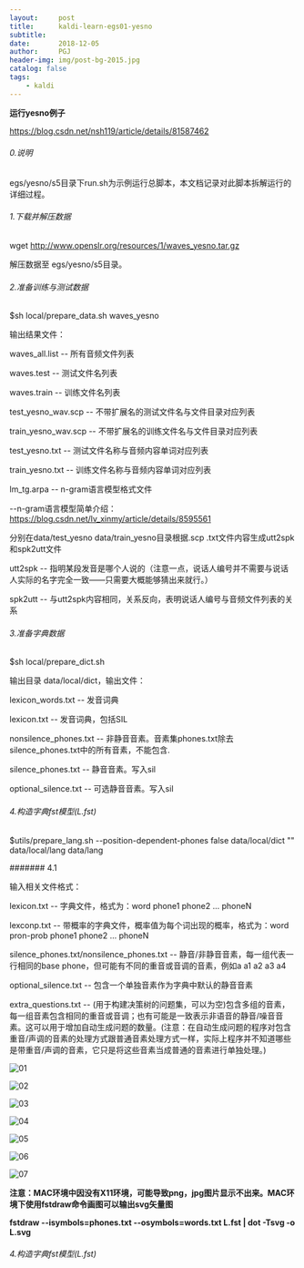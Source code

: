```yaml
---
layout:     post
title:      kaldi-learn-egs01-yesno
subtitle:    
date:       2018-12-05
author:     PGJ
header-img: img/post-bg-2015.jpg
catalog: false
tags:
    - kaldi
---
```


**运行yesno例子**

https://blog.csdn.net/nsh119/article/details/81587462

###### 0.说明
egs/yesno/s5目录下run.sh为示例运行总脚本，本文档记录对此脚本拆解运行的详细过程。

###### 1.下载并解压数据
wget http://www.openslr.org/resources/1/waves_yesno.tar.gz

解压数据至 egs/yesno/s5目录。

###### 2.准备训练与测试数据

$sh local/prepare_data.sh waves_yesno

输出结果文件：

waves_all.list -- 所有音频文件列表

waves.test -- 测试文件名列表

waves.train -- 训练文件名列表

test_yesno_wav.scp -- 不带扩展名的测试文件名与文件目录对应列表

train_yesno_wav.scp -- 不带扩展名的训练文件名与文件目录对应列表

test_yesno.txt -- 测试文件名称与音频内容单词对应列表

train_yesno.txt -- 训练文件名称与音频内容单词对应列表

lm_tg.arpa -- n-gram语言模型格式文件

--n-gram语言模型简单介绍：https://blog.csdn.net/lv_xinmy/article/details/8595561


分别在data/test_yesno data/train_yesno目录根据.scp .txt文件内容生成utt2spk和spk2utt文件

utt2spk -- 指明某段发音是哪个人说的（注意一点，说话人编号并不需要与说话人实际的名字完全一致——只需要大概能够猜出来就行。）

spk2utt -- 与utt2spk内容相同，关系反向，表明说话人编号与音频文件列表的关系

###### 3.准备字典数据

$sh local/prepare_dict.sh

输出目录 data/local/dict，输出文件：

lexicon_words.txt -- 发音词典

lexicon.txt -- 发音词典，包括SIL

nonsilence_phones.txt -- 非静音音素。音素集phones.txt除去silence_phones.txt中的所有音素，不能包含<eps>.

silence_phones.txt -- 静音音素。写入sil

optional_silence.txt -- 可选静音音素。写入sil

###### 4.构造字典fst模型(L.fst)

$utils/prepare_lang.sh --position-dependent-phones false data/local/dict "<SIL>" data/local/lang data/lang

####### 4.1

输入相关文件格式：

lexicon.txt -- 字典文件，格式为：word phone1 phone2 ... phoneN

lexconp.txt -- 带概率的字典文件，概率值为每个词出现的概率，格式为：word pron-prob phone1 phone2 ... phoneN
               
silence_phones.txt/nonsilence_phones.txt -- 静音/非静音音素，每一组代表一行相同的base phone，但可能有不同的重音或音调的音素，例如a a1 a2 a3 a4

optional_silence.txt -- 包含一个单独音素作为字典中默认的静音音素

extra_questions.txt -- (用于构建决策树的问题集，可以为空)包含多组的音素，每一组音素包含相同的重音或音调；也有可能是一致表示非语音的静音/噪音音素。这可以用于增加自动生成问题的数量。(注意：在自动生成问题的程序对包含重音/声调的音素的处理方式跟普通音素处理方式一样，实际上程序并不知道哪些是带重音/声调的音素，它只是将这些音素当成普通的音素进行单独处理。)

![01](../img/kaldi-learn/kaldi-prepare_lang_sh-description-01.jpg)

![02](../img/kaldi-learn/kaldi-prepare_lang_sh-description-02.jpg)

![03](../img/kaldi-learn/kaldi-prepare_lang_sh-description-03.jpg)

![04](../img/kaldi-learn/kaldi-prepare_lang_sh-description-04.jpg)

![05](../img/kaldi-learn/kaldi-prepare_lang_sh-description-05.jpg)

![06](../img/kaldi-learn/kaldi-prepare_lang_sh-description-06.jpg)

![07](../img/kaldi-learn/kaldi-prepare_lang_sh-description-07.jpg)


**注意：MAC环境中因没有X11环境，可能导致png，jpg图片显示不出来。MAC环境下使用fstdraw命令画图可以输出svg矢量图**

**fstdraw --isymbols=phones.txt --osymbols=words.txt L.fst | dot -Tsvg -o L.svg**


###### 4.构造字典fst模型(L.fst)


